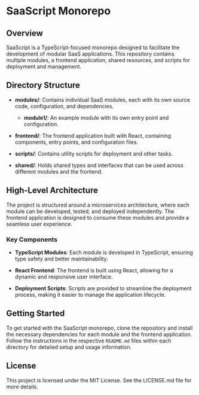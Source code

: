 # SaaScript Monorepo

## Overview

SaaScript is a TypeScript-focused monorepo designed to facilitate the development of modular SaaS applications. This repository contains multiple modules, a frontend application, shared resources, and scripts for deployment and management.

## Directory Structure

- **modules/**: Contains individual SaaS modules, each with its own source code, configuration, and dependencies.
  - **module1/**: An example module with its own entry point and configuration.
  
- **frontend/**: The frontend application built with React, containing components, entry points, and configuration files.
  
- **scripts/**: Contains utility scripts for deployment and other tasks.
  
- **shared/**: Holds shared types and interfaces that can be used across different modules and the frontend.

## High-Level Architecture

The project is structured around a microservices architecture, where each module can be developed, tested, and deployed independently. The frontend application is designed to consume these modules and provide a seamless user experience.

### Key Components

- **TypeScript Modules**: Each module is developed in TypeScript, ensuring type safety and better maintainability.
  
- **React Frontend**: The frontend is built using React, allowing for a dynamic and responsive user interface.
  
- **Deployment Scripts**: Scripts are provided to streamline the deployment process, making it easier to manage the application lifecycle.

## Getting Started

To get started with the SaaScript monorepo, clone the repository and install the necessary dependencies for each module and the frontend application. Follow the instructions in the respective `README.md` files within each directory for detailed setup and usage information.

## License

This project is licensed under the MIT License. See the LICENSE.md file for more details.